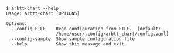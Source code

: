     $ arbtt-chart --help
    Usage: arbtt-chart [OPTIONS]
    
    Options:
      --config FILE    Read configuration from FILE.  [default:
                       /home/user/.config/arbtt_chart/config.yaml]
      --config-sample  Show sample configuration file
      --help           Show this message and exit.
